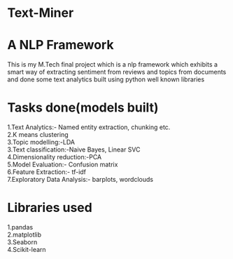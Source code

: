 # Text-Miner
<h1> A NLP Framework </h1> 
This is my M.Tech final project which is a nlp framework which exhibits a smart way of extracting sentiment from reviews and topics from documents and done some text analytics built using python well known libraries<br>
<h1> Tasks done(models built)</h1>
1.Text Analytics:- Named entity extraction, chunking etc.<br>
2.K means clustering<br>
3.Topic modelling:-LDA<br>
3.Text classification:-Naive Bayes, Linear SVC<br>
4.Dimensionality reduction:-PCA<br>
5.Model Evaluation:- Confusion matrix<br>
6.Feature Extraction:- tf-idf<br>
7.Exploratory Data Analysis:- barplots, wordclouds<br>
<h1> Libraries used </h1>
1.pandas<br>
2.matplotlib<br>
3.Seaborn<br>
4.Scikit-learn<br> 

